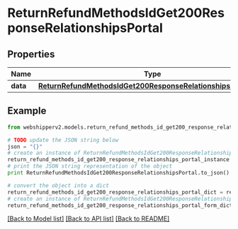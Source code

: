 # ReturnRefundMethodsIdGet200ResponseRelationshipsPortal


## Properties
Name | Type | Description | Notes
------------ | ------------- | ------------- | -------------
**data** | [**ReturnRefundMethodsIdGet200ResponseRelationshipsPortalData**](ReturnRefundMethodsIdGet200ResponseRelationshipsPortalData.md) |  | [optional] 

## Example

```python
from webshipperv2.models.return_refund_methods_id_get200_response_relationships_portal import ReturnRefundMethodsIdGet200ResponseRelationshipsPortal

# TODO update the JSON string below
json = "{}"
# create an instance of ReturnRefundMethodsIdGet200ResponseRelationshipsPortal from a JSON string
return_refund_methods_id_get200_response_relationships_portal_instance = ReturnRefundMethodsIdGet200ResponseRelationshipsPortal.from_json(json)
# print the JSON string representation of the object
print ReturnRefundMethodsIdGet200ResponseRelationshipsPortal.to_json()

# convert the object into a dict
return_refund_methods_id_get200_response_relationships_portal_dict = return_refund_methods_id_get200_response_relationships_portal_instance.to_dict()
# create an instance of ReturnRefundMethodsIdGet200ResponseRelationshipsPortal from a dict
return_refund_methods_id_get200_response_relationships_portal_form_dict = return_refund_methods_id_get200_response_relationships_portal.from_dict(return_refund_methods_id_get200_response_relationships_portal_dict)
```
[[Back to Model list]](../README.md#documentation-for-models) [[Back to API list]](../README.md#documentation-for-api-endpoints) [[Back to README]](../README.md)


